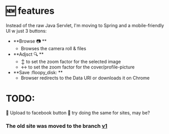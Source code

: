 # :new: features

Instead of the raw Java Servlet, I'm moving to Spring and a mobile-friendly UI w just 3 buttons:

+	**Browse :camera: **
	+	Browses the camera roll & files
+ 	**Adjsct :mag: **
	+	:arrow_up_down: to set the zoom factor for the selected image
	+	:left_right_arrow: to set the zoom factor for the cover/profile-picture
+	**Save :floopy_disk: **
	+	Browser redirects to the Data URI or downloads it on Chrome

# TODO:
:pushpin: Upload to facebook button
:pushpin: try doing the same for sites, may be?


### The **old site** was moved to the branch [v1](https://github.com/yoga1290/SubCover/tree/v1)